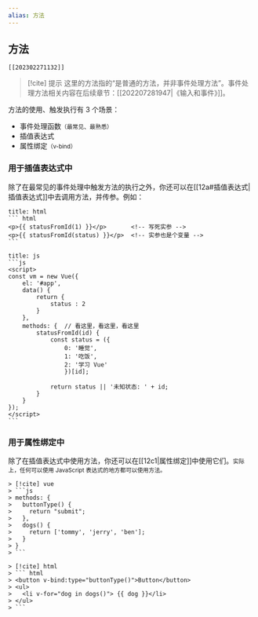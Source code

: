 ```yaml
---
alias: 方法 
---
```


## 方法 

```dynamic-embed
[[202302271132]]
```


> [!cite] 提示
> 这里的方法指的“是普通的方法，并非事件处理方法”。事件处理方法相关内容在后续章节：[[202207281947|《输入和事件》]]。

方法的使用、触发执行有 3 个场景：

- 事件处理函数<small>（最常见、最熟悉）</small>
- 插值表达式
- 属性绑定<small>（v-bind）</small>

### 用于插值表达式中

除了在最常见的事件处理中触发方法的执行之外，你还可以在[[12a#插值表达式|插值表达式]]中去调用方法，并传参。例如：

````ad-html
title: html
``` html
<p>{{ statusFromId(1) }}</p>       <!-- 写死实参 -->
<p>{{ statusFromId(status) }}</p>  <!-- 实参也是个变量 -->
```
````

````ad-vue
title: js
```js
<script>
const vm = new Vue({
    el: '#app',
    data() {
        return {
            status : 2
        }
    },
    methods: {  // 看这里，看这里，看这里
        statusFromId(id) {
            const status = ({
                0: '睡觉',
                1: '吃饭',
                2: '学习 Vue'
                })[id];

            return status || '未知状态: ' + id;
        }
    }
});
</script>
```
````

### 用于属性绑定中

除了在插值表达式中使用方法，你还可以在[[12c1|属性绑定]]中使用它们。<small>实际上，任何可以使用 JavaScript 表达式的地方都可以使用方法。</small>

````col
> [!cite] vue
> ```js
> methods: {
>   buttonType() {
>     return "submit";
>   },
>   dogs() {
>     return ['tommy', 'jerry', 'ben'];
>   }
> }
> ```
 
> [!cite] html
> ``` html
> <button v-bind:type="buttonType()">Button</button>
> <ul>
>   <li v-for="dog in dogs()"> {{ dog }}</li>
> </ul>
> ```
````


